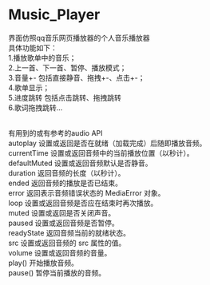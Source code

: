 # Music_Player
界面仿照qq音乐网页播放器的个人音乐播放器<br/>
具体功能如下：<br/>
1.播放歌单中的音乐；<br/>
2.上一首、下一首、暂停、播放模式；<br/>
3.音量+- 包括直接静音、拖拽+-、点击+-；<br/>
4.歌单显示；<br/>
5.进度跳转 包括点击跳转、拖拽跳转<br/>
6.歌词拖拽跳转...<br/>
<br/>

有用到的或有参考的audio API<br/>
autoplay	设置或返回是否在就绪（加载完成）后随即播放音频。<br/>
currentTime	设置或返回音频中的当前播放位置（以秒计）。<br/>
defaultMuted	设置或返回音频默认是否静音。<br/>
duration	返回音频的长度（以秒计）。<br/>
ended	返回音频的播放是否已结束。<br/>
error	返回表示音频错误状态的 MediaError 对象。<br/>
loop	设置或返回音频是否应在结束时再次播放。<br/>
muted	设置或返回是否关闭声音。<br/>
paused	设置或返回音频是否暂停。<br/>
readyState	返回音频当前的就绪状态。<br/>
src	设置或返回音频的 src 属性的值。<br/>
volume	设置或返回音频的音量。<br/>
play()	开始播放音频。<br/>
pause()	暂停当前播放的音频。
